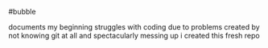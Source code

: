 #bubble

documents my beginning struggles with coding
due to problems created by not knowing git at all and spectacularly messing up i created this fresh repo
